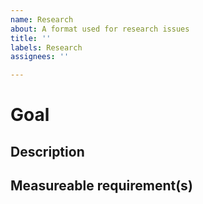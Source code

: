 ```yaml
---
name: Research
about: A format used for research issues
title: ''
labels: Research
assignees: ''

---
```


# Goal

## Description

## Measureable requirement(s)
